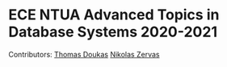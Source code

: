 # ECE NTUA Advanced Topics in Database Systems 2020-2021

Contributors:
[Thomas Doukas](https://github.com/ThomasDoukas)
[Nikolas Zervas](https://github.com/nickzpower)
